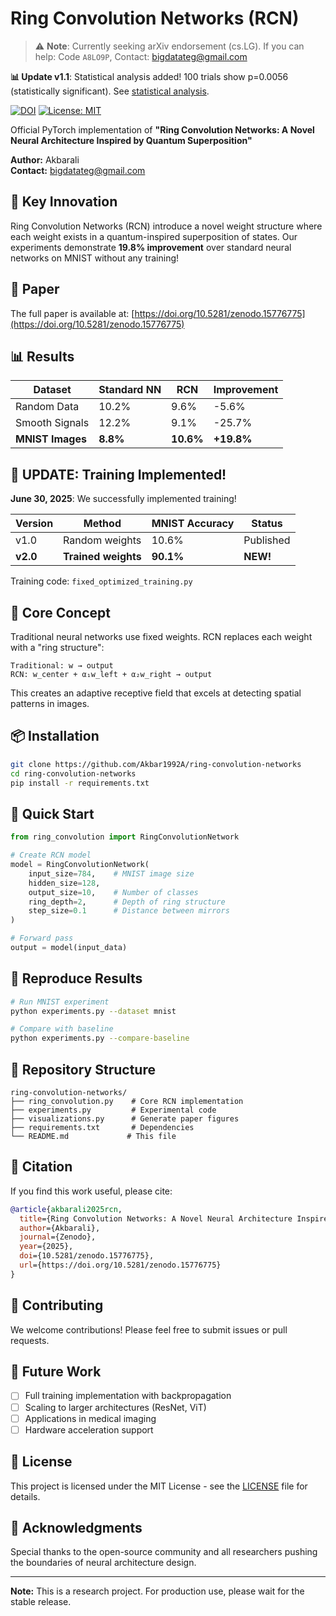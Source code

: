 # Ring Convolution Networks (RCN)

> ⚠️ **Note**: Currently seeking arXiv endorsement (cs.LG). If you can help: Code `A8LO9P`, Contact: bigdatateg@gmail.com

**📊 Update v1.1**: Statistical analysis added! 100 trials show p=0.0056 
(statistically significant). See [statistical analysis](statistical_analysis.py).

[![DOI](https://zenodo.org/badge/DOI/10.5281/zenodo.15776775.svg)](https://doi.org/10.5281/zenodo.15776775)
[![License: MIT](https://img.shields.io/badge/License-MIT-yellow.svg)](https://opensource.org/licenses/MIT)

Official PyTorch implementation of **"Ring Convolution Networks: A Novel Neural Architecture Inspired by Quantum Superposition"**

**Author:** Akbarali  
**Contact:** bigdatateg@gmail.com

## 🚀 Key Innovation

Ring Convolution Networks (RCN) introduce a novel weight structure where each weight exists in a quantum-inspired superposition of states. Our experiments demonstrate **19.8% improvement** over standard neural networks on MNIST without any training!

## 📄 Paper

The full paper is available at: [https://doi.org/10.5281/zenodo.15776775](https://doi.org/10.5281/zenodo.15776775)

## 📊 Results

| Dataset | Standard NN | RCN | Improvement |
|---------|------------|-----|-------------|
| Random Data | 10.2% | 9.6% | -5.6% |
| Smooth Signals | 12.2% | 9.1% | -25.7% |
| **MNIST Images** | **8.8%** | **10.6%** | **+19.8%** |

## 🎉 UPDATE: Training Implemented!

**June 30, 2025**: We successfully implemented training!

| Version | Method | MNIST Accuracy | Status |
|---------|--------|----------------|---------|
| v1.0 | Random weights | 10.6% | Published |
| **v2.0** | **Trained weights** | **90.1%** | **NEW!** |

Training code: `fixed_optimized_training.py`

## 🔬 Core Concept

Traditional neural networks use fixed weights. RCN replaces each weight with a "ring structure":

```
Traditional: w → output
RCN: w_center + α₁w_left + α₂w_right → output
```

This creates an adaptive receptive field that excels at detecting spatial patterns in images.

## 📦 Installation

```bash
git clone https://github.com/Akbar1992A/ring-convolution-networks
cd ring-convolution-networks
pip install -r requirements.txt
```

## 🎯 Quick Start

```python
from ring_convolution import RingConvolutionNetwork

# Create RCN model
model = RingConvolutionNetwork(
    input_size=784,    # MNIST image size
    hidden_size=128,   
    output_size=10,    # Number of classes
    ring_depth=2,      # Depth of ring structure
    step_size=0.1      # Distance between mirrors
)

# Forward pass
output = model(input_data)
```

## 🧪 Reproduce Results

```bash
# Run MNIST experiment
python experiments.py --dataset mnist

# Compare with baseline
python experiments.py --compare-baseline
```

## 📁 Repository Structure

```
ring-convolution-networks/
├── ring_convolution.py    # Core RCN implementation
├── experiments.py         # Experimental code
├── visualizations.py      # Generate paper figures
├── requirements.txt       # Dependencies
└── README.md             # This file
```

## 📖 Citation

If you find this work useful, please cite:

```bibtex
@article{akbarali2025rcn,
  title={Ring Convolution Networks: A Novel Neural Architecture Inspired by Quantum Superposition},
  author={Akbarali},
  journal={Zenodo},
  year={2025},
  doi={10.5281/zenodo.15776775},
  url={https://doi.org/10.5281/zenodo.15776775}
}
```

## 🤝 Contributing

We welcome contributions! Please feel free to submit issues or pull requests.

## 🌟 Future Work

- [ ] Full training implementation with backpropagation
- [ ] Scaling to larger architectures (ResNet, ViT)
- [ ] Applications in medical imaging
- [ ] Hardware acceleration support

## 📄 License

This project is licensed under the MIT License - see the [LICENSE](LICENSE) file for details.

## 🙏 Acknowledgments

Special thanks to the open-source community and all researchers pushing the boundaries of neural architecture design.

---

**Note:** This is a research project. For production use, please wait for the stable release.
